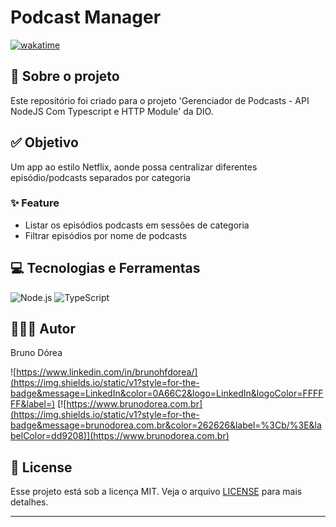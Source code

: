 # Podcast Manager

[![wakatime](https://wakatime.com/badge/user/68660678-6b86-4b78-98df-f5f41a37e1bc/project/9dabb935-2ad3-47aa-b19c-be3368024d7a.svg)](https://wakatime.com/badge/user/68660678-6b86-4b78-98df-f5f41a37e1bc/project/9dabb935-2ad3-47aa-b19c-be3368024d7a)

## 💼 Sobre o projeto

Este repositório foi criado para o projeto 'Gerenciador de Podcasts - API NodeJS Com Typescript e HTTP Module' da DIO.

## ✅ Objetivo

Um app ao estilo Netflix, aonde possa centralizar diferentes episódio/podcasts separados por categoria

### ✨ Feature

- Listar os episódios podcasts em sessões de categoria
- Filtrar episódios por nome de podcasts

## 💻 Tecnologias e Ferramentas

![Node.js](https://img.shields.io/static/v1?style=for-the-badge&message=Node.js&color=5FA04E&logo=Node.js&logoColor=FFFFFF&label=)
![TypeScript](https://img.shields.io/static/v1?style=for-the-badge&message=TypeScript&color=3178C6&logo=TypeScript&logoColor=FFFFFF&label=)

## 👨🏽‍💻 Autor

Bruno Dórea

![https://www.linkedin.com/in/brunohfdorea/](https://img.shields.io/static/v1?style=for-the-badge&message=LinkedIn&color=0A66C2&logo=LinkedIn&logoColor=FFFFFF&label=)
[![https://www.brunodorea.com.br](https://img.shields.io/static/v1?style=for-the-badge&message=brunodorea.com.br&color=262626&label=%3Cb/%3E&labelColor=dd9208)](https://www.brunodorea.com.br)

## 📝 License

Esse projeto está sob a licença MIT. Veja o arquivo [LICENSE](LICENSE) para mais detalhes.

---
